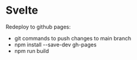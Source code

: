 ﻿# Svelte

Redeploy to github pages:
- git commands to push changes to main branch
- npm install --save-dev gh-pages
- npm run build